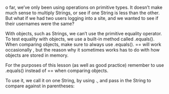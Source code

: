 o far, we’ve only been using operations on primitive types. It doesn’t make much sense to multiply Strings, or see if one 
String is less than the other. But what if we had two users logging into a site, and we wanted to see if their usernames 
were the same?

With objects, such as Strings, we can’t use the primitive equality operator. To test equality with objects, we use 
a built-in method called .equals(). When comparing objects, make sure to always use .equals(). == will work occasionally
, but the reason why it sometimes works has to do with how objects are stored in memory.

For the purposes of this lesson (as well as good practice) remember to use .equals() instead of == when comparing objects.

To use it, we call it on one String, by using ., and pass in the String to compare against in parentheses: